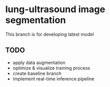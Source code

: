 # lung-ultrasound image segmentation
This branch is for developing latest model

## TODO
- apply data augmentation
- optimize & visualize training process
- create baseline branch
- implement real-time inference pipeline